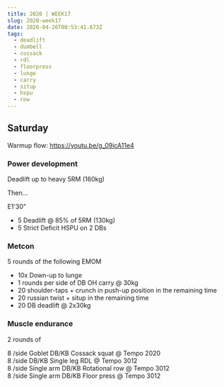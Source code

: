 ```yaml
---
title: 2020 | WEEK17
slug: 2020-week17
date: 2020-04-26T08:53:41.673Z
tags:
  - deadlift
  - dumbell
  - cossack
  - rdl
  - floorpress
  - lunge
  - carry
  - situp
  - hspu
  - row
---
```

## Saturday

Warmup flow: <https://youtu.be/g_09icA11e4>

### Power development

Deadlift up to heavy 5RM (160kg)

Then...

E1'30"

* 5 Deadlift @ 85% of 5RM (130kg)
* 5 Strict Deficit HSPU on 2 DBs

### Metcon

5 rounds of the following EMOM

* 10x Down-up to lunge
* 1 rounds per side of DB OH carry @ 30kg
* 20 shoulder-taps + crunch in push-up position in the remaining time
* 20 russian twist + situp in the remaining time
* 20 DB deadlift @ 2x30kg

### Muscle endurance

2 rounds of 

8 /side Goblet DB/KB Cossack squat @ Tempo 2020\
8 /side DB/KB Single leg RDL @ Tempo 3012\
8 /side Single arm DB/KB Rotational row @ Tempo 3012\
8 /side Single arm DB/KB Floor press @ Tempo 3012